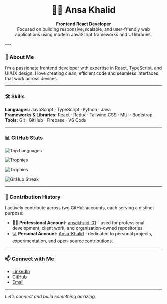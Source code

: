 <div align="center">

# 👩‍💻 Ansa Khalid  
**Frontend React Developer**  
Focused on building responsive, scalable, and user-friendly web applications using modern JavaScript frameworks and UI libraries.

</div>
---

### 💼 About Me

I’m a passionate frontend developer with expertise in React, TypeScript, and UI/UX design. I love creating clean, efficient code and seamless interfaces that work across devices.

---

### 🛠️ Skills

**Languages:** JavaScript · TypeScript · Python · Java  
**Frameworks & Libraries:** React · Redux · Tailwind CSS · MUI · Bootstrap  
**Tools:** Git · GitHub · Firebase · VS Code

---

### 📊 GitHub Stats

![Top Languages](https://github-readme-stats.vercel.app/api/top-langs/?username=Ansa-Khalid&layout=compact)

![Trophies](https://github-profile-trophy.vercel.app/?username=Ansa-Khalid&theme=flat&no-bg=true&margin-w=10)

![Trophies](https://github-profile-trophy.vercel.app/?username=ansakhalid-01&theme=flat&no-bg=true&margin-w=10)

![GitHub Streak](https://streak-stats.demolab.com/?user=ansakhalid-01&theme=default)

---

### 🧾 Contribution History

I actively contribute across two GitHub accounts, each serving a distinct purpose:

- 🧑‍💼 **Professional Account:** [ansakhalid-01](https://github.com/ansakhalid-01) – used for professional development, client work, and organization-owned repositories.
- 💻 **Personal Account:** [Ansa-Khalid](https://github.com/Ansa-Khalid) – dedicated to personal projects, experimentation, and open-source contributions.

---

### 📫 Connect with Me

- [LinkedIn](https://linkedin.com/in/ansa-khalid/)
- [GitHub](https://github.com/ansakhalid-01)
- [Email](mailto:ansakhalid3@gmail.com)

---

*Let’s connect and build something amazing.*
